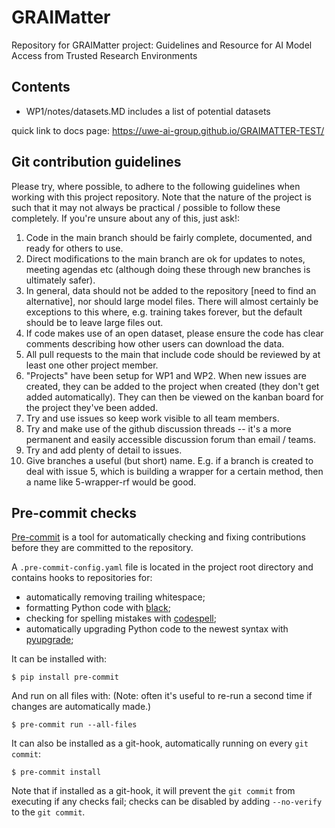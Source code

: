 # GRAIMatter
Repository for GRAIMatter project: Guidelines and Resource for AI Model Access from Trusted Research Environments

## Contents

- WP1/notes/datasets.MD includes a list of potential datasets

quick link to docs page: https://uwe-ai-group.github.io/GRAIMATTER-TEST/


## Git contribution guidelines

Please try, where possible, to adhere to the following guidelines when working with this project repository. Note that the nature of the project is such that it may not always be practical / possible to follow these completely. If you're unsure about any of this, just ask!:

1. Code in the main branch should be fairly complete, documented, and ready for others to use.
1. Direct modifications to the main branch are ok for updates to notes, meeting agendas etc (although doing these through new branches is ultimately safer).
1. In general, data should not be added to the repository [need to find an alternative], nor should large model files. There will almost certainly be exceptions to this where, e.g. training takes forever, but the default should be to leave large files out.
1. If code makes use of an open dataset, please ensure the code has clear comments describing how other users can download the data.
1. All pull requests to the main that include code should be reviewed by at least one other project member.
1. "Projects" have been setup for WP1 and WP2. When new issues are created, they can be added to the project when created (they don't get added automatically). They can then be viewed on the kanban board for the project they've been added.
1. Try and use issues so keep work visible to all team members.
1. Try and make use of the github discussion threads -- it's a more permanent and easily accessible discussion forum than email / teams.
1. Try and add plenty of detail to issues.
1. Give branches a useful (but short) name. E.g. if a branch is created to deal with issue 5, which is building a wrapper for a certain method, then a name like 5-wrapper-rf would be good.

## Pre-commit checks

[Pre-commit](https://pre-commit.com) is a tool for automatically checking and fixing contributions before they are committed to the repository.

A `.pre-commit-config.yaml` file is located in the project root directory and contains hooks to repositories for:
* automatically removing trailing whitespace;
* formatting Python code with [black](https://github.com/psf/black);
* checking for spelling mistakes with [codespell](https://github.com/codespell-project/codespell);
* automatically upgrading Python code to the newest syntax with [pyupgrade](https://github.com/asottile/pyupgrade);

It can be installed with:

```
$ pip install pre-commit
```

And run on all files with:
(Note: often it's useful to re-run a second time if changes are automatically made.)

```
$ pre-commit run --all-files
```

It can also be installed as a git-hook, automatically running on every `git commit`:

```
$ pre-commit install
```

Note that if installed as a git-hook, it will prevent the `git commit` from executing if any checks fail; checks can be disabled by adding `--no-verify` to the `git commit`.
